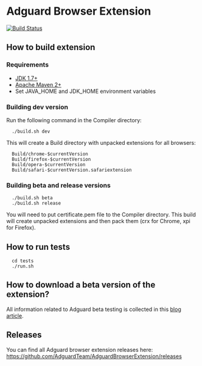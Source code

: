 # Adguard Browser Extension
[![Build Status](https://travis-ci.org/AdguardTeam/AdguardBrowserExtension.svg?branch=master)](https://travis-ci.org/AdguardTeam/AdguardBrowserExtension)

## How to build extension

### Requirements

- [JDK 1.7+](http://www.oracle.com/technetwork/java/javaee/downloads/index.html)
- [Apache Maven 2+](http://maven.apache.org/download.cgi)
- Set JAVA_HOME and JDK_HOME environment variables

### Building dev version

Run the following command in the Compiler directory:
```
  ./build.sh dev
```

This will create a Build directory with unpacked extensions for all browsers:
```
  Build/chrome-$currentVersion
  Build/firefox-$currentVersion
  Build/opera-$currentVersion
  Build/safari-$currentVersion.safariextension
```

### Building beta and release versions
```
  ./build.sh beta
  ./build.sh release
```
You will need to put certificate.pem file to the Compiler directory. This build will create unpacked extensions and then pack them (crx for Chrome, xpi for Firefox).

## How to run tests
```
  cd tests 
  ./run.sh
```

## How to download a beta version of the extension?

All information related to Adguard beta testing is collected in this [blog article](https://blog.adguard.com/en/adguard-beta-test/). 

## Releases

You can find all Adguard browser extension releases here: https://github.com/AdguardTeam/AdguardBrowserExtension/releases
